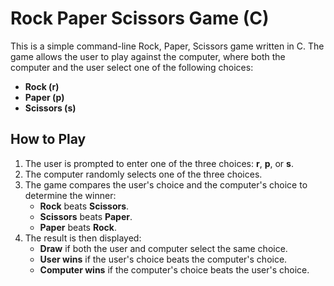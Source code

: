 # Rock Paper Scissors Game (C)

This is a simple command-line Rock, Paper, Scissors game written in C. The game allows the user to play against the computer, where both the computer and the user select one of the following choices:

- **Rock (r)**
- **Paper (p)**
- **Scissors (s)**

## How to Play

1. The user is prompted to enter one of the three choices: **r**, **p**, or **s**.
2. The computer randomly selects one of the three choices.
3. The game compares the user's choice and the computer's choice to determine the winner:
    - **Rock** beats **Scissors**.
    - **Scissors** beats **Paper**.
    - **Paper** beats **Rock**.
4. The result is then displayed:
    - **Draw** if both the user and computer select the same choice.
    - **User wins** if the user's choice beats the computer's choice.
    - **Computer wins** if the computer's choice beats the user's choice.
